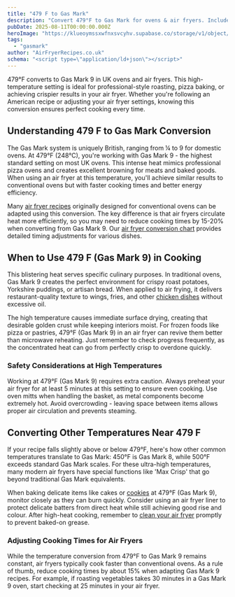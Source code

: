 ```yaml
---
title: "479 F to Gas Mark"
description: "Convert 479°F to Gas Mark for ovens & air fryers. Includes baking tips, temperature equivalents, and UK conversion charts for perfect results every time."
pubDate: 2025-08-11T00:00:00.000Z
heroImage: "https://klueoymssxwfnxsvcyhv.supabase.co/storage/v1/object/public/md/479-f-to-gas-mark-94fc6d4c.png"
tags:
  - "gasmark"
author: "AirFryerRecipes.co.uk"
schema: "<script type=\"application/ld+json\"></script>"
---
```


<p>479°F converts to Gas Mark 9 in UK ovens and air fryers. This high-temperature setting is ideal for professional-style roasting, pizza baking, or achieving crispier results in your air fryer. Whether you're following an American recipe or adjusting your air fryer settings, knowing this conversion ensures perfect cooking every time.</p>

<h2>Understanding 479 F to Gas Mark Conversion</h2>
<p>The Gas Mark system is uniquely British, ranging from ¼ to 9 for domestic ovens. At 479°F (248°C), you're working with Gas Mark 9 - the highest standard setting on most UK ovens. This intense heat mimics professional pizza ovens and creates excellent browning for meats and baked goods. When using an air fryer at this temperature, you'll achieve similar results to conventional ovens but with faster cooking times and better energy efficiency.</p>
<p>Many <a href=https://www.airfryerrecipe.co.uk/recipes>air fryer recipes</a> originally designed for conventional ovens can be adapted using this conversion. The key difference is that air fryers circulate heat more efficiently, so you may need to reduce cooking times by 15-20% when converting from Gas Mark 9. Our <a href=https://www.airfryerrecipe.co.uk/air-fryer-conversion-chart>air fryer conversion chart</a> provides detailed timing adjustments for various dishes.</p>

<h2>When to Use 479 F (Gas Mark 9) in Cooking</h2>
<p>This blistering heat serves specific culinary purposes. In traditional ovens, Gas Mark 9 creates the perfect environment for crispy roast potatoes, Yorkshire puddings, or artisan bread. When applied to air frying, it delivers restaurant-quality texture to wings, fries, and other <a href=https://www.airfryerrecipe.co.uk/recipe-category/chicken>chicken dishes</a> without excessive oil.</p>
<p>The high temperature causes immediate surface drying, creating that desirable golden crust while keeping interiors moist. For frozen foods like pizza or pastries, 479°F (Gas Mark 9) in an air fryer can revive them better than microwave reheating. Just remember to check progress frequently, as the concentrated heat can go from perfectly crisp to overdone quickly.</p>

<h3>Safety Considerations at High Temperatures</h3>
<p>Working at 479°F (Gas Mark 9) requires extra caution. Always preheat your air fryer for at least 5 minutes at this setting to ensure even cooking. Use oven mitts when handling the basket, as metal components become extremely hot. Avoid overcrowding - leaving space between items allows proper air circulation and prevents steaming.</p>

<h2>Converting Other Temperatures Near 479 F</h2>
<p>If your recipe falls slightly above or below 479°F, here's how other common temperatures translate to Gas Mark: 450°F is Gas Mark 8, while 500°F exceeds standard Gas Mark scales. For these ultra-high temperatures, many modern air fryers have special functions like 'Max Crisp' that go beyond traditional Gas Mark equivalents.</p>
<p>When baking delicate items like cakes or <a href=https://www.airfryerrecipe.co.uk/recipe-category/cookies>cookies</a> at 479°F (Gas Mark 9), monitor closely as they can burn quickly. Consider using an air fryer liner to protect delicate batters from direct heat while still achieving good rise and colour. After high-heat cooking, remember to <a href=https://www.airfryerrecipe.co.uk/air-fryer-cleaner>clean your air fryer</a> promptly to prevent baked-on grease.</p>

<h3>Adjusting Cooking Times for Air Fryers</h3>
<p>While the temperature conversion from 479°F to Gas Mark 9 remains constant, air fryers typically cook faster than conventional ovens. As a rule of thumb, reduce cooking times by about 15% when adapting Gas Mark 9 recipes. For example, if roasting vegetables takes 30 minutes in a Gas Mark 9 oven, start checking at 25 minutes in your air fryer.</p>